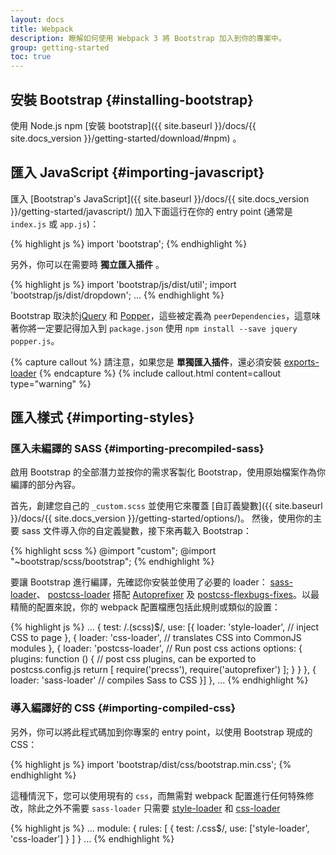 ```yaml
---
layout: docs
title: Webpack
description: 瞭解如何使用 Webpack 3 將 Bootstrap 加入到你的專案中。
group: getting-started
toc: true
---
```


## 安裝 Bootstrap {#installing-bootstrap}

使用 Node.js npm [安裝 bootstrap]({{ site.baseurl }}/docs/{{ site.docs_version }}/getting-started/download/#npm) 。

## 匯入 JavaScript {#importing-javascript}

匯入 [Bootstrap's JavaScript]({{ site.baseurl }}/docs/{{ site.docs_version }}/getting-started/javascript/)
加入下面這行在你的 entry point (通常是 `index.js` 或 `app.js`)：

{% highlight js %}
import 'bootstrap';
{% endhighlight %}

另外，你可以在需要時 **獨立匯入插件** 。

{% highlight js %}
import 'bootstrap/js/dist/util';
import 'bootstrap/js/dist/dropdown';
...
{% endhighlight %}

Bootstrap 取決於[jQuery](https://jquery.com/) 和 [Popper](https://popper.js.org/)，這些被定義為 `peerDependencies`，這意味著你將一定要記得加入到 `package.json` 使用 `npm install --save jquery popper.js`。


{% capture callout %}
請注意，如果您是 **單獨匯入插件**，還必須安裝  [exports-loader](https://github.com/webpack-contrib/exports-loader)
{% endcapture %}
{% include callout.html content=callout type="warning" %}

## 匯入樣式 {#importing-styles}

### 匯入未編譯的 SASS {#importing-precompiled-sass}

啟用 Bootstrap 的全部潛力並按你的需求客製化 Bootstrap，使用原始檔案作為你編譯的部分內容。

首先，創建您自己的 `_custom.scss` 並使用它來覆蓋 [自訂義變數]({{ site.baseurl }}/docs/{{ site.docs_version }}/getting-started/options/)。 然後，使用你的主要 sass 文件導入你的自定義變數，接下來再載入 Bootstrap：

{% highlight scss %}
@import "custom";
@import "~bootstrap/scss/bootstrap";
{% endhighlight %}

要讓 Bootstrap 進行編譯，先確認你安裝並使用了必要的 loader：
[sass-loader](https://github.com/webpack-contrib/sass-loader)、 [postcss-loader](https://github.com/postcss/postcss-loader) 搭配 [Autoprefixer](https://github.com/postcss/autoprefixer#webpack) 及 [postcss-flexbugs-fixes](https://github.com/luisrudge/postcss-flexbugs-fixes)。以最精簡的配置來說，你的 webpack 配置檔應包括此規則或類似的設置：

{% highlight js %}
  ...
  {
    test: /\.(scss)$/,
    use: [{
      loader: 'style-loader', // inject CSS to page
    }, {
      loader: 'css-loader', // translates CSS into CommonJS modules
    }, {
      loader: 'postcss-loader', // Run post css actions
      options: {
        plugins: function () { // post css plugins, can be exported to postcss.config.js
          return [
            require('precss'),
            require('autoprefixer')
          ];
        }
      }
    }, {
      loader: 'sass-loader' // compiles Sass to CSS
    }]
  },
  ...
{% endhighlight %}

### 導入編譯好的 CSS {#importing-compiled-css}

另外，你可以將此程式碼加到你專案的 entry point，以使用 Bootstrap 現成的 CSS：

{% highlight js %}
import 'bootstrap/dist/css/bootstrap.min.css';
{% endhighlight %}

這種情況下，您可以使用現有的 `css`，而無需對 webpack 配置進行任何特殊修改，除此之外不需要 `sass-loader` 只需要 [style-loader](https://github.com/webpack-contrib/style-loader) 和 [css-loader](https://github.com/webpack-contrib/css-loader)

{% highlight js %}
  ...
  module: {
    rules: [
      {
        test: /\.css$/,
        use: ['style-loader', 'css-loader']
      }
    ]
  }
  ...
{% endhighlight %}
